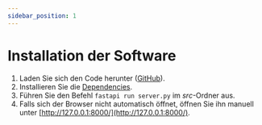 ```yaml
---
sidebar_position: 1
---
```


# Installation der Software

1. Laden Sie sich den Code herunter ([GitHub](https://github.com/BenSt099/Bachelorarbeit-EGraphs)).
2. Installieren Sie die [Dependencies](/docs/installation/dependencies).
3. Führen Sie den Befehl `fastapi run server.py` im _src_-Ordner aus.
4. Falls sich der Browser nicht automatisch öffnet, öffnen Sie ihn manuell unter [http://127.0.0.1:8000/](http://127.0.0.1:8000/).

